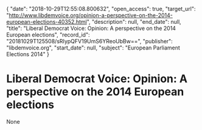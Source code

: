 {
  "date": "2018-10-29T12:55:08.800632", 
  "open_access": true, 
  "target_url": "http://www.libdemvoice.org/opinion-a-perspective-on-the-2014-european-elections-40352.html", 
  "description": null, 
  "end_date": null, 
  "title": "Liberal Democrat Voice: Opinion: A perspective on the 2014 European elections", 
  "record_id": "20181029T125508/sRIypQFV19UmS6YReoUbBw==", 
  "publisher": "libdemvoice.org", 
  "start_date": null, 
  "subject": "European Parliament Elections 2014"
}

# Liberal Democrat Voice: Opinion: A perspective on the 2014 European elections

None